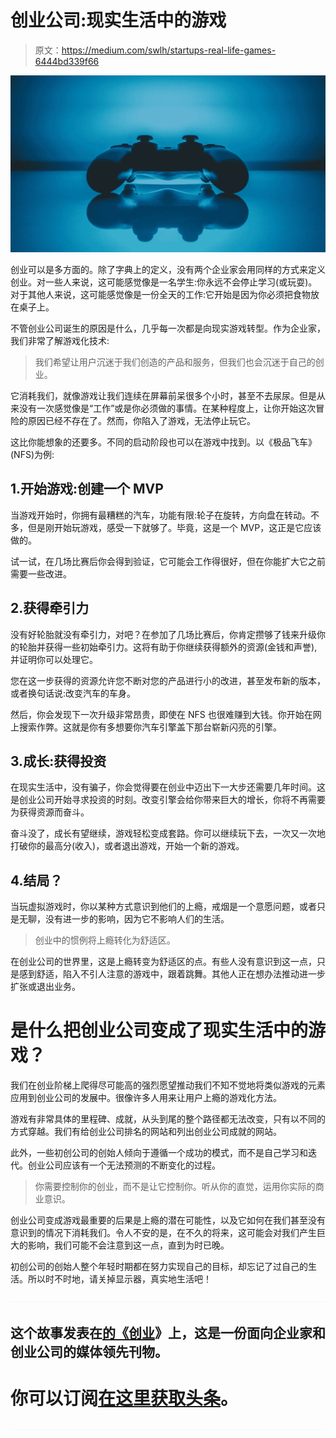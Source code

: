 # 创业公司:现实生活中的游戏

> 原文：<https://medium.com/swlh/startups-real-life-games-6444bd339f66>

![](img/833b92c4101f3a9fe583ba211758e348.png)

创业可以是多方面的。除了字典上的定义，没有两个企业家会用同样的方式来定义创业。对一些人来说，这可能感觉像是一名学生:你永远不会停止学习(或玩耍)。对于其他人来说，这可能感觉像是一份全天的工作:它开始是因为你必须把食物放在桌子上。

不管创业公司诞生的原因是什么，几乎每一次都是向现实游戏转型。作为企业家，我们非常了解游戏化技术:

> 我们希望让用户沉迷于我们创造的产品和服务，但我们也会沉迷于自己的创业。

它消耗我们，就像游戏让我们连续在屏幕前呆很多个小时，甚至不去尿尿。但是从来没有一次感觉像是“工作”或是你必须做的事情。在某种程度上，让你开始这次冒险的原因已经不存在了。然而，你陷入了游戏，无法停止玩它。

这比你能想象的还要多。不同的启动阶段也可以在游戏中找到。以《极品飞车》(NFS)为例:

## 1.开始游戏:创建一个 MVP

当游戏开始时，你拥有最糟糕的汽车，功能有限:轮子在旋转，方向盘在转动。不多，但是刚开始玩游戏，感受一下就够了。毕竟，这是一个 MVP，这正是它应该做的。

试一试，在几场比赛后你会得到验证，它可能会工作得很好，但在你能扩大它之前需要一些改进。

## 2.获得牵引力

没有好轮胎就没有牵引力，对吧？在参加了几场比赛后，你肯定攒够了钱来升级你的轮胎并获得一些初始牵引力。这将有助于你继续获得额外的资源(金钱和声誉),并证明你可以处理它。

您在这一步获得的资源允许您不断对您的产品进行小的改进，甚至发布新的版本，或者换句话说:改变汽车的车身。

然后，你会发现下一次升级非常昂贵，即使在 NFS 也很难赚到大钱。你开始在网上搜索作弊。这就是你有多想要你汽车引擎盖下那台崭新闪亮的引擎。

## 3.成长:获得投资

在现实生活中，没有骗子，你会觉得要在创业中迈出下一大步还需要几年时间。这是创业公司开始寻求投资的时刻。改变引擎会给你带来巨大的增长，你将不再需要为获得资源而奋斗。

奋斗没了，成长有望继续，游戏轻松变成套路。你可以继续玩下去，一次又一次地打破你的最高分(收入)，或者退出游戏，开始一个新的游戏。

## 4.结局？

当玩虚拟游戏时，你以某种方式意识到他们的上瘾，戒烟是一个意愿问题，或者只是无聊，没有进一步的影响，因为它不影响人们的生活。

> 创业中的惯例将上瘾转化为舒适区。

在创业公司的世界里，这是上瘾转变为舒适区的点。有些人没有意识到这一点，只是感到舒适，陷入不引人注意的游戏中，跟着跳舞。其他人正在想办法推动进一步扩张或退出业务。

# 是什么把创业公司变成了现实生活中的游戏？

我们在创业阶梯上爬得尽可能高的强烈愿望推动我们不知不觉地将类似游戏的元素应用到创业公司的发展中。很像许多人用来让用户上瘾的游戏化方法。

游戏有非常具体的里程碑、成就，从头到尾的整个路径都无法改变，只有以不同的方式穿越。我们有给创业公司排名的网站和列出创业公司成就的网站。

此外，一些初创公司的创始人倾向于遵循一个成功的模式，而不是自己学习和迭代。创业公司应该有一个无法预测的不断变化的过程。

> 你需要控制你的创业，而不是让它控制你。听从你的直觉，运用你实际的商业意识。

创业公司变成游戏最重要的后果是上瘾的潜在可能性，以及它如何在我们甚至没有意识到的情况下消耗我们。令人不安的是，在不久的将来，这可能会对我们产生巨大的影响，我们可能不会注意到这一点，直到为时已晚。

初创公司的创始人整个年轻时期都在努力实现自己的目标，却忘记了过自己的生活。所以时不时地，请关掉显示器，真实地生活吧！

![](img/70cd62e4bfba19568e87ab10ede853cf.png)

## 这个故事发表在[的《创业](https://medium.com/swlh)》上，这是一份面向企业家和创业公司的媒体领先刊物。

# 你可以订阅[在这里获取头条](http://growthsupply.com/the-startup-newsletter/)。

![](img/70cd62e4bfba19568e87ab10ede853cf.png)